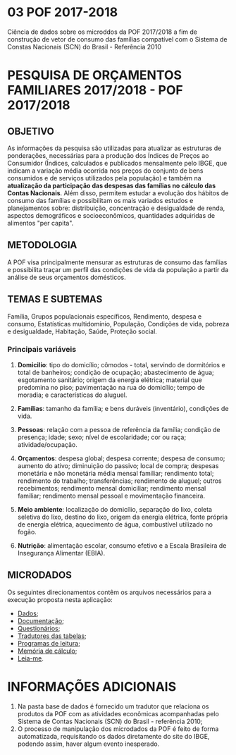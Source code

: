 # 03 POF 2017-2018

 Ciência de dados sobre os microddos da POF 2017/2018 a fim de construção de vetor de consumo das famílias compatível com o Sistema de Constas Nacionais (SCN) do Brasil - Referência 2010

# PESQUISA DE ORÇAMENTOS FAMILIARES 2017/2018 - POF 2017/2018

## OBJETIVO

As informações da pesquisa são utilizadas para atualizar as estruturas de ponderações, necessárias para a produção dos Índices de Preços ao Consumidor (Índices, calculados e publicados mensalmente pelo IBGE, que indicam a variação média ocorrida nos preços do conjunto de bens consumidos e de serviços utilizados pela população) e também na **atualização da participação das despesas das famílias no cálculo das Contas Nacionais**. Além disso, permitem estudar a evolução dos hábitos de consumo das famílias e possibilitam os mais variados estudos e planejamentos sobre: distribuição, concentração e desigualdade de renda, aspectos demográficos e socioeconômicos, quantidades adquiridas de alimentos "per capita".

## METODOLOGIA

A POF visa principalmente mensurar as estruturas de consumo das famílias e possibilita traçar um perfil das condições de vida da população a partir da análise de seus orçamentos domésticos.

## TEMAS E SUBTEMAS

Família, Grupos populacionais específicos, Rendimento, despesa e consumo, Estatísticas multidomínio, População, Condições de vida, pobreza e desigualdade, Habitação, Saúde, Proteção social.

### Principais variáveis

1. **Domicilio**: tipo do domicílio; cômodos - total, servindo de dormitórios e total de banheiros; condição de ocupação; abastecimento de água; esgotamento sanitário; origem da energia elétrica; material que predomina no piso; pavimentação na rua do domicílio; tempo de moradia; e características do aluguel.

2. **Famílias**: tamanho da família; e bens duráveis (inventário), condições de vida.

3. **Pessoas**: relação com a pessoa de referência da família; condição de presença; idade; sexo; nível de escolaridade; cor ou raça; atividade/ocupação.

4. **Orçamentos**: despesa global; despesa corrente; despesa de consumo; aumento do ativo; diminuição do passivo; local de compra; despesas monetária e não monetária média mensal familiar; rendimento total; rendimento do trabalho; transferências; rendimento de aluguel; outros recebimentos; rendimento mensal domiciliar; rendimento mensal familiar; rendimento mensal pessoal e movimentação financeira.

5. **Meio ambiente**: localização do domicílio, separação do lixo, coleta seletiva do lixo, destino do lixo, origem da energia elétrica, fonte própria de energia elétrica, aquecimento de água, combustível utilizado no fogão.

6. **Nutrição**: alimentação escolar, consumo efetivo e a Escala Brasileira de Insegurança Alimentar (EBIA).

## MICRODADOS

Os seguintes direcionamentos contêm os arquivos necessários para a execução proposta nesta aplicação:

* [Dados](https://ftp.ibge.gov.br/Orcamentos_Familiares/Pesquisa_de_Orcamentos_Familiares_2017_2018/Microdados/Dados_20230713.zip);
* [Documentação](https://ftp.ibge.gov.br/Orcamentos_Familiares/Pesquisa_de_Orcamentos_Familiares_2017_2018/Microdados/Documentacao_20230713.zip);
* [Questionários](https://ftp.ibge.gov.br/Orcamentos_Familiares/Pesquisa_de_Orcamentos_Familiares_2017_2018/Microdados/Questionarios_20210423.zip);
* [Tradutores das tabelas](https://ftp.ibge.gov.br/Orcamentos_Familiares/Pesquisa_de_Orcamentos_Familiares_2017_2018/Microdados/Tradutores_20230713.zip);
* [Programas de leitura](https://ftp.ibge.gov.br/Orcamentos_Familiares/Pesquisa_de_Orcamentos_Familiares_2017_2018/Microdados/Tradutores_20230713.zip);
* [Memória de cálculo](https://ftp.ibge.gov.br/Orcamentos_Familiares/Pesquisa_de_Orcamentos_Familiares_2017_2018/Microdados/Memoria_de_Calculo_20230929.zip);
* [Leia-me](https://ftp.ibge.gov.br/Orcamentos_Familiares/Pesquisa_de_Orcamentos_Familiares_2017_2018/Microdados/Leiame_Microdados_POF2017_2018_20231006.pdf).

# INFORMAÇÕES ADICIONAIS

1. Na pasta base de dados é fornecido um tradutor que relaciona os produtos da POF com as atividades econômicas acompanhadas pelo Sistema de Contas Nacionais (SCN) do Brasil - referência 2010;
2. O processo de manipulação dos microdados da POF é feito de forma automatizada, requisitando os dados diretamente do site do IBGE, podendo assim, haver algum evento inesperado.
